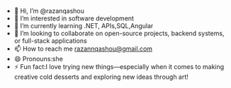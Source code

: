 - 👋 Hi, I’m @razanqashou
- 👀 I’m interested in  software development
- 🌱 I’m currently learning .NET, APIs,SQL,Angular
- 💞️ I’m looking to collaborate on open-source projects, backend systems, or full-stack applications
- 📫 How to reach me razannqashou@gmail.com
- 😄 Pronouns:she 
- ⚡ Fun fact:I love trying new things—especially when it comes to making creative cold desserts and exploring new ideas through art!

<!---
razanqashou/razanqashou is a ✨ special ✨ repository because its `README.md` (this file) appears on your GitHub profile.
You can click the Preview link to take a look at your changes.
--->

